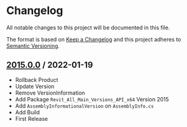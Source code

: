 # Changelog
All notable changes to this project will be documented in this file.

The format is based on [Keep a Changelog](http://keepachangelog.com/en/1.0.0/)
and this project adheres to [Semantic Versioning](http://semver.org/spec/v2.0.0.html).

## [2015.0.0] / 2022-01-19
- Rollback Product
- Update Version
- Remove VersionInformation
- Add Package `Revit_All_Main_Versions_API_x64` Version 2015
- Add `AssemblyInformationalVersion` on `AssemblyInfo.cs`
- Add Build
- First Release

[vNext]: ../../compare/1.0.0...HEAD
[2015.0.0]: ../../compare/2015.0.0